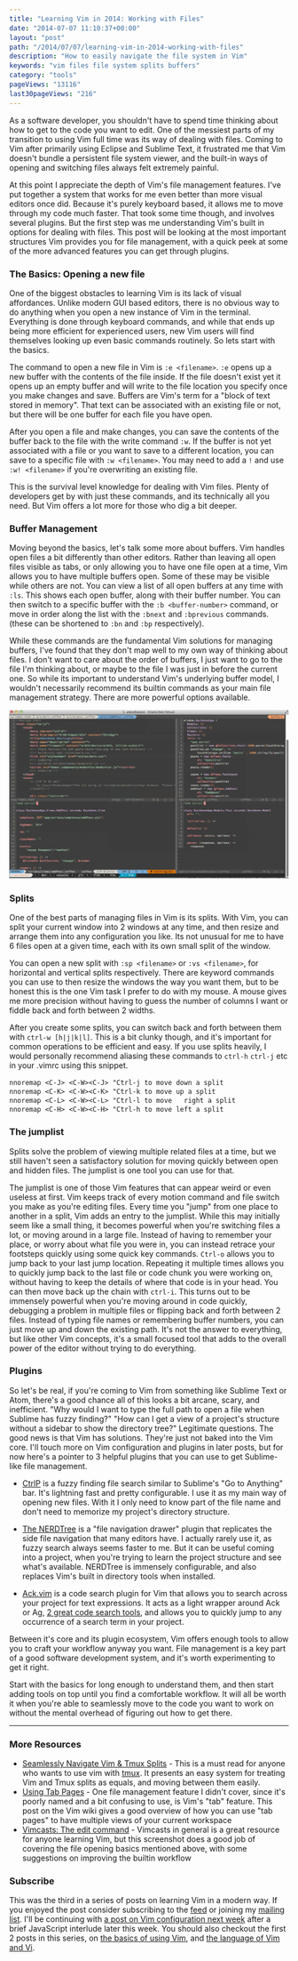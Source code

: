 ```yaml
---
title: "Learning Vim in 2014: Working with Files"
date: "2014-07-07 11:10:37+00:00"
layout: "post"
path: "/2014/07/07/learning-vim-in-2014-working-with-files"
description: "How to easily navigate the file system in Vim"
keywords: "vim files file system splits buffers"
category: "tools"
pageViews: "13116"
last30pageViews: "216"
---
```


As a software developer, you shouldn't have to spend time thinking about how to get to the code you want to edit.  One of the messiest parts of my transition to using Vim full time was its way of dealing with files.  Coming to Vim after primarily using Eclipse and Sublime Text, it frustrated me that Vim doesn't bundle a persistent file system viewer, and the built-in ways of opening and switching files always felt extremely painful.  

At this point I appreciate the depth of Vim's file management features. I've put together a system that works for me even better than more visual editors once did. Because it's purely keyboard based, it allows me to move through my code much faster.  That took some time though, and involves several plugins. But the first step was me understanding Vim's built in options for dealing with files. This post will be looking at the most important structures Vim provides you for file management, with a quick peek at some of the more advanced features you can get through plugins.

### The Basics: Opening a new file

One of the biggest obstacles to learning Vim is its lack of visual affordances.  Unlike modern GUI based editors, there is no obvious way to do anything when you open a new instance of Vim in the terminal.  Everything is done through keyboard commands, and while that ends up being more efficient for experienced users, new Vim users will find themselves looking up even basic commands routinely.  So lets start with the basics.

The command to open a new file in Vim is `:e <filename>`.  `:e` opens up a new buffer with the contents of the file inside. If the file doesn't exist yet it opens up an empty buffer and will write to the file location you specify once you make changes and save. Buffers are Vim's term for a "block of text stored in memory". That text can be associated with an existing file or not, but there will be one buffer for each file you have open.

After you open a file and make changes, you can save the contents of the buffer back to the file with the write command `:w`.  If the buffer is not yet associated with a file or you want to save to a different location, you can save to a specific file with `:w <filename>`. You may need to add a `!` and use `:w! <filename>` if you're overwriting an existing file.

This is the survival level knowledge for dealing with Vim files.  Plenty of developers get by with just these commands, and its technically all you need.  But Vim offers a lot more for those who dig a bit deeper.

### Buffer Management

Moving beyond the basics, let's talk some more about buffers.  Vim handles open files a bit differently than other editors.  Rather than leaving all open files visible as tabs, or only allowing you to have one file open at a time, Vim allows you to have multiple buffers open.  Some of these may be visible while others are not.  You can view a list of all open buffers at any time with `:ls`.  This shows each open buffer, along with their buffer number.  You can then switch to a specific buffer with the `:b <buffer-number>` command, or move in order along the list with the `:bnext` and `:bprevious` commands. (these can be shortened to `:bn` and `:bp` respectively).  

While these commands are the fundamental Vim solutions for managing buffers, I've found that they don't map well to my own way of thinking about files.  I don't want to care about the order of buffers, I just want to go to the file I'm thinking about, or maybe to the file I was just in before the current one.  So while its important to understand Vim's underlying buffer model, I wouldn't necessarily recommend its builtin commands as your main file management strategy.  There are more powerful options available.

<img alt="splits example" class="full-width" src="/posts/images/skitch.jpeg">

### Splits

One of the best parts of managing files in Vim is its splits.  With Vim, you can split your current window into 2 windows at any time, and then resize and arrange them into any configuration you like.  Its not unusual for me to have 6 files open at a given time, each with its own small split of the window.

You can open a new split with `:sp <filename>` or `:vs <filename>`, for horizontal and vertical splits respectively.  There are keyword commands you can use to then resize the windows the way you want them, but to be honest this is the one Vim task I prefer to do with my mouse.  A mouse gives me more precision without having to guess the number of columns I want or fiddle back and forth between 2 widths.  

After you create some splits, you can switch back and forth between them with `ctrl-w [h|j|k|l]`.  This is a bit clunky though, and it's important for common operations to be efficient and easy. If you use splits heavily, I would personally recommend aliasing these commands to `ctrl-h` `ctrl-j` etc in your .vimrc using this snippet.  

```vimscript
nnoremap <C-J> <C-W><C-J> "Ctrl-j to move down a split
nnoremap <C-K> <C-W><C-K> "Ctrl-k to move up a split
nnoremap <C-L> <C-W><C-L> "Ctrl-l to move	right a split
nnoremap <C-H> <C-W><C-H> "Ctrl-h to move left a split
```

### The jumplist

Splits solve the problem of viewing multiple related files at a time, but we still haven't seen a satisfactory solution for moving quickly between open and hidden files.  The jumplist is one tool you can use for that.  

The jumplist is one of those Vim features that can appear weird or even useless at first.  Vim keeps track of every motion command and file switch you make as you're editing files.  Every time you "jump" from one place to another in a split, Vim adds an entry to the jumplist. While this may initially seem like a small thing, it becomes powerful when you're switching files a lot, or moving around in a large file.  Instead of having to remember your place, or worry about what file you were in, you can instead retrace your footsteps quickly using some quick key commands.  `Ctrl-o` allows you to jump back to your last jump location.  Repeating it multiple times allows you to quickly jump back to the last file or code chunk you were working on, without having to keep the details of where that code is in your head. You can then move back up the chain with `ctrl-i`. This turns out to be immensely powerful when you're moving around in code quickly, debugging a problem in multiple files or flipping back and forth between 2 files. Instead of typing file names or remembering buffer numbers, you can just move up and down the existing path.  It's not the answer to everything, but like other Vim concepts, it's a small focused tool that adds to the overall power of the editor without trying to do everything.

### Plugins

So let's be real, if you're coming to Vim from something like Sublime Text or Atom, there's a good chance all of this looks a bit arcane, scary, and inefficient.  "Why would I want to type the full path to open a file when Sublime has fuzzy finding?"  "How can I get a view of a project's structure without a sidebar to show the directory tree?"  Legitimate questions.  The good news is that Vim has solutions.  They're just not baked into the Vim core.  I'll touch more on Vim configuration and plugins in later posts, but for now here's a pointer to 3 helpful plugins that you can use to get Sublime-like file management.

- [CtrlP][ctrlp] is a fuzzy finding file search similar to Sublime's "Go to Anything" bar.  It's lightning fast and pretty configurable.  I use it as my main way of opening new files.  With it I only need to know part of the file name and don't need to memorize my project's directory structure.

- [The NERDTree][nerdtree] is a "file navigation drawer" plugin that replicates the side file navigation that many editors have.  I actually rarely use it, as fuzzy search always seems faster to me.  But it can be useful coming into a project, when you're trying to learn the project structure and see what's available.  NERDTree is immensely configurable, and also replaces Vim's built in directory tools when installed.

- [Ack.vim][ackvim] is a code search plugin for Vim that allows you to search across your project for text expressions.  It acts as a light wrapper around Ack or Ag, [2 great code search tools][ackpost], and allows you to quickly jump to any occurrence of a search term in your project.

Between it's core and its plugin ecosystem, Vim offers enough tools to allow you to craft your workflow anyway you want.  File management is a key part of a good software development system, and it's worth experimenting to get it right.

Start with the basics for long enough to understand them, and then start adding tools on top until you find a comfortable workflow. It will all be worth it when you're able to seamlessly move to the code you want to work on without the mental overhead of figuring out how to get there.

---

### More Resources

- [Seamlessly Navigate Vim & Tmux Splits](http://robots.thoughtbot.com/seamlessly-navigate-vim-and-tmux-splits) - This is a must read for anyone who wants to use vim with [tmux][tmux].  It presents an easy system for treating Vim and Tmux splits as equals, and moving between them easily.
- 	[Using Tab Pages](http://vim.wikia.com/wiki/Using_tab_pages) - One file management feature I didn't cover, since it's poorly named and a bit confusing to use, is Vim's "tab" feature.  This post on the Vim wiki gives a good overview of how you can use "tab pages" to have multiple views of your current workspace
- [Vimcasts: The edit command](http://vimcasts.org/episodes/the-edit-command/) - Vimcasts in general is a great resource for anyone learning Vim, but this screenshot does a good job of covering the file opening basics mentioned above, with some suggestions on improving the builtin workflow

### Subscribe

This was the third in a series of posts on learning Vim in a modern way.  If you enjoyed the post consider subscribing to the [feed](http://feedpress.me/benmccormick) or joining my [mailing list](http://eepurl.com/WFYon). I'll be continuing with [a post on Vim configuration next week](http://benmccormick.org/2014/07/14/learning-vim-in-2014-configuring-vim/) after a brief JavaScript interlude later this week. You should also checkout the first 2 posts in this series, on [the basics of using Vim][post1], and [the language of Vim and Vi][post2].  



[tmux]:http://tmux.sourceforge.net/
[post1]: http://benmccormick.org/2014/06/30/learning-vim-in-2014-the-basics/
[post2]: http://benmccormick.org/2014/07/02/learning-vim-in-2014-vim-as-language/
[ackvim]: https://github.com/mileszs/ack.vim
[ack]: http://beyondgrep.com/
[ag]: https://github.com/ggreer/the_silver_searcher
[ackpost]: http://benmccormick.org/2013/11/25/a-look-at-ack/
[nerdtree]:https://github.com/scrooloose/nerdtree
[ctrlp]:https://github.com/kien/ctrlp.vim
